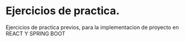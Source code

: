# Ejercicios de practica.
Ejercicios de practica previos, para la implementacion de proyecto en REACT Y SPRING BOOT
